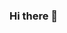 ### Hi there 👋

<!--
**crisaianvergara/crisaianvergara** is a ✨ _special_ ✨ repository because its `README.md` (this file) appears on your GitHub profile.

Here are some ideas to get you started:

- 🔭 I’m currently working on a [loan app](https://app.vergarafarm.com/)
- 🌱 Learning DevOps!
- 🤔 I’m open to recommendations (videos, online courses) for helping me learn new languages :)
- 📫 How to reach me: crisaianvergara@gmail.com
- 😄 Pronouns: he/him
- 👩🏻‍💻 Tech skills: Python, PostgreSQL, Docker, Nginx, Amazon Web Services (AWS), Git, Linux, Odoo, ERP, Django, Django REST Framework (DRF), Next.js, Ant Design, Bootstrap, Flask, MySQL, TypeScript
-->
